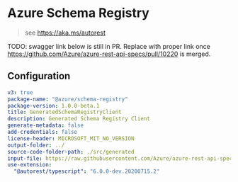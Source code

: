 # Azure Schema Registry

> see https://aka.ms/autorest

TODO: swagger link below is still in PR. Replace with proper link once
https://github.com/Azure/azure-rest-api-specs/pull/10220 is merged.

## Configuration

```yaml
v3: true
package-name: "@azure/schema-registry"
package-version: 1.0.0-beta.1
title: GeneratedSchemaRegistryClient
description: Generated Schema Registry Client
generate-metadata: false
add-credentials: false
license-header: MICROSOFT_MIT_NO_VERSION
output-folder: ../
source-code-folder-path: ./src/generated
input-file: https://raw.githubusercontent.com/Azure/azure-rest-api-specs/a90b9146e543d3eec11381bd52d3b6ff271b1b78/specification/schemaregistry/data-plane/Microsoft.EventHub/preview/2018-01-01-preview/schemaregistry.json
use-extension:
  "@autorest/typescript": "6.0.0-dev.20200715.2"
```

